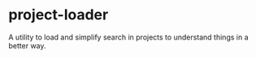 # project-loader
A utility to load and simplify search in projects to understand things in a better way.
